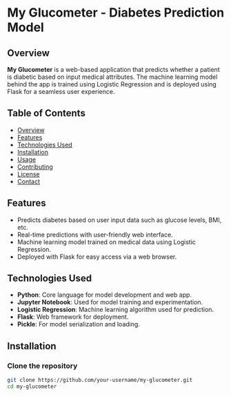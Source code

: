 # My Glucometer - Diabetes Prediction Model

## Overview

**My Glucometer** is a web-based application that predicts whether a patient is diabetic based on input medical attributes. The machine learning model behind the app is trained using Logistic Regression and is deployed using Flask for a seamless user experience.

## Table of Contents

- [Overview](#overview)
- [Features](#features)
- [Technologies Used](#technologies-used)
- [Installation](#installation)
- [Usage](#usage)
- [Contributing](#contributing)
- [License](#license)
- [Contact](#contact)

## Features

- Predicts diabetes based on user input data such as glucose levels, BMI, etc.
- Real-time predictions with user-friendly web interface.
- Machine learning model trained on medical data using Logistic Regression.
- Deployed with Flask for easy access via a web browser.

## Technologies Used

- **Python**: Core language for model development and web app.
- **Jupyter Notebook**: Used for model training and experimentation.
- **Logistic Regression**: Machine learning algorithm used for prediction.
- **Flask**: Web framework for deployment.
- **Pickle**: For model serialization and loading.

## Installation

### Clone the repository
```bash
git clone https://github.com/your-username/my-glucometer.git
cd my-glucometer
